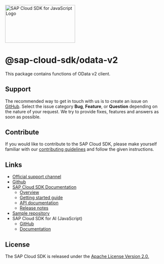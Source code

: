 <!-- sap-cloud-sdk-logo -->
<!-- This block is inserted by scripts/replace-common-readme.ts. Do not adjust it manually. -->
<a href="https://sap.github.io/cloud-sdk/docs/js/overview"><img src="https://help.sap.com/doc/2324e9c3b28748a4ae2ad08166d77675/1.0/en-US/logo-with-js.svg" alt="SAP Cloud SDK for JavaScript Logo" height="122.92" width="226.773"/></a>
<!-- sap-cloud-sdk-logo-stop -->

# @sap-cloud-sdk/odata-v2

This package contains functions of OData v2 client.

<!-- sap-cloud-sdk-common-readme -->
<!-- This block is inserted by scripts/replace-common-readme.ts. Do not adjust it manually. -->
## Support

The recommended way to get in touch with us is to create an issue on [GitHub](https://github.com/SAP/cloud-sdk-js/issues).
Select the issue category **Bug**, **Feature**, or **Question** depending on the nature of your request.
We try to provide fixes, features and answers as soon as possible.

## Contribute

If you would like to contribute to the SAP Cloud SDK, please make yourself familiar with our [contributing guidelines](https://github.com/SAP/cloud-sdk-js/blob/main/CONTRIBUTING.md) and follow the given instructions.

## Links

- [Official support channel](https://github.com/SAP/cloud-sdk-js/issues/new/choose)
- [Github](https://github.com/SAP/cloud-sdk-js)
- [SAP Cloud SDK Documentation](https://sap.github.io/cloud-sdk)
  - [Overview](https://sap.github.io/cloud-sdk/docs/js/overview)
  - [Getting started guide](https://sap.github.io/cloud-sdk/docs/js/getting-started)
  - [API documentation](https://sap.github.io/cloud-sdk/api/latest)
  - [Release notes](https://sap.github.io/cloud-sdk/docs/js/release-notes)
- [Sample repository](https://github.com/SAP-samples/cloud-sdk-js)
- SAP Cloud SDK for AI (JavaScript)
  - [GitHub](https://github.com/SAP/ai-sdk-js)
  - [Documentation](https://sap.github.io/ai-sdk)

## License

The SAP Cloud SDK is released under the [Apache License Version 2.0.](http://www.apache.org/licenses/)
<!-- sap-cloud-sdk-common-readme-stop -->
